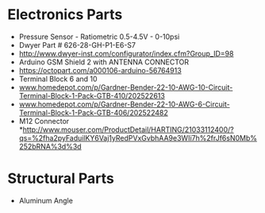 # Electronics Parts

* Pressure Sensor - Ratiometric 0.5-4.5V - 0-10psi 
* Dwyer Part # 626-28-GH-P1-E6-S7
* http://www.dwyer-inst.com/configurator/index.cfm?Group_ID=98
* Arduino GSM Shield 2 with ANTENNA CONNECTOR
 * https://octopart.com/a000106-arduino-56764913
* Terminal Block 6 and 10
 * www.homedepot.com/p/Gardner-Bender-22-10-AWG-10-Circuit-Terminal-Block-1-Pack-GTB-410/202522613
 * www.homedepot.com/p/Gardner-Bender-22-10-AWG-6-Circuit-Terminal-Block-1-Pack-GTB-406/202522482
* M12 Connector
  *http://www.mouser.com/ProductDetail/HARTING/21033112400/?qs=%2fha2pyFaduilKY6Vaj1yRedPVxGvbhAA9e3WIi7h%2frJf6sN0Mb%252bRNA%3d%3d

# Structural Parts

* Aluminum Angle
